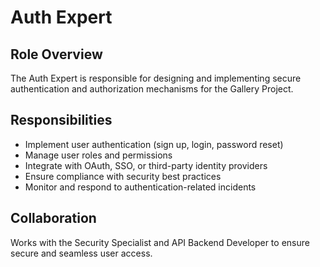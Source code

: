 # Auth Expert

## Role Overview
The Auth Expert is responsible for designing and implementing secure authentication and authorization mechanisms for the Gallery Project.

## Responsibilities
- Implement user authentication (sign up, login, password reset)
- Manage user roles and permissions
- Integrate with OAuth, SSO, or third-party identity providers
- Ensure compliance with security best practices
- Monitor and respond to authentication-related incidents

## Collaboration
Works with the Security Specialist and API Backend Developer to ensure secure and seamless user access.
